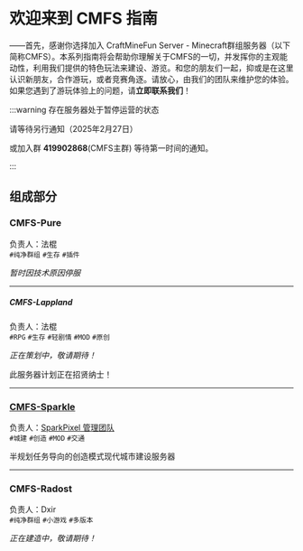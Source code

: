 # 欢迎来到 CMFS 指南

——首先，感谢你选择加入 CraftMineFun Server - Minecraft群组服务器（以下简称CMFS）。本系列指南将会帮助你理解关于CMFS的一切，并发挥你的主观能动性，利用我们提供的特色玩法来建设、游览。和您的朋友们一起，抑或是在这里认识新朋友，合作游玩，或者竞赛角逐。请放心，由我们的团队来维护您的体验。如果您遇到了游玩体验上的问题，请**立即联系我们**！

:::warning 存在服务器处于暂停运营的状态

请等待另行通知（2025年2月27日）

或加入群 **419902868**(CMFS主群) 等待第一时间的通知。

:::

## 组成部分

### CMFS-Pure

负责人：法棍<br>`#纯净群组` `#生存` `#插件`

*暂时因技术原因停服*

---

##### CMFS-Lappland

负责人：法棍<br>`#RPG` `#生存` `#轻剧情` `#MOD` `#原创`

*正在策划中，敬请期待！*

此服务器计划正在招贤纳士！

---

### [CMFS-Sparkle](/zhCN/CMFS/servers/CMFS-Sparkle/)

负责人：[SparkPixel 管理团队](/zhCN/CMFS/servers/CMFS-Sparkle/team)<br>`#城建` `#创造` `#MOD` `#交通`

半规划任务导向的创造模式现代城市建设服务器

---

### CMFS-Radost

负责人：Dxir<br>`#纯净群组` `#小游戏` `#多版本`

*正在建造中，敬请期待！*





